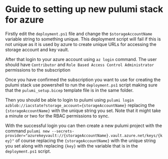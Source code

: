 # Guide to setting up new pulumi stack for azure

Firstly edit the `deployment.ps1` file and change the `$storageAccountName` variable string to something unique. This deployment script will fail if this is not unique as it is used by azure to create unique URLs for accessing the storage account and key vault.

After that login to your azure account using `az login` command. The user should have `Contributor` and `Role Based Access Control Administrator` permissions to the subscription

Once you have confirmed the subscription you want to use for creating the pulumi stack use powershell to run the `deployment.ps1` script making sure that the `pulumi_setup.bicep` template file is in the same folder.

Then you should be able to login to pulumi using `pulumi login azblob://iacstate?storage_account={storageAccountName}` replacing the `{storageAccountName}` with the unique string you set. Note that it might take a minute or two for the RBAC permissions to sync.

With the successful login you can then create a new pulumi project with the command `pulumi new --secrets-provider="azurekeyvault://{storageAccountName}.vault.azure.net/keys/{key}"` of course replacing the `{storageAccountName}` with the unique string you set along with replacing `{key}` with the variable that is in the `deployment.ps1` script.